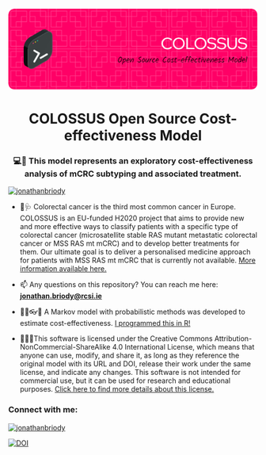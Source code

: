 ![Header](./github-header-image.png)

<h1 align="center">COLOSSUS Open Source Cost-effectiveness Model</h1>
<h3 align="center">💻🧬 This model represents an exploratory cost-effectiveness analysis of mCRC subtyping and associated treatment.</h3>

<p align="left"> <a href="https://twitter.com/jonathanbriody" target="blank"><img src="https://img.shields.io/twitter/follow/jonathanbriody?logo=twitter&style=for-the-badge" alt="jonathanbriody" /></a> </p>

- 🔬🩺 Colorectal cancer is the third most common cancer in Europe. COLOSSUS is an EU-funded H2020 project that aims to provide new and more effective ways to classify patients with a specific type of colorectal cancer (microsatellite stable RAS mutant metastatic colorectal cancer or MSS RAS mt mCRC) and to develop better treatments for them. Our ultimate goal is to deliver a personalised medicine approach for patients with MSS RAS mt mCRC that is currently not available. [More information available here.](https://www.colossusproject.eu/)

- 📫 Any questions on this repository? You can reach me here: **jonathan.briody@rcsi.ie**

- 🐱‍💻👓🔧 A Markov model with probabilistic methods was developed to estimate cost-effectiveness. [I programmed this in R!](https://www.r-project.org/)

- 📃👩‍⚖️This software is licensed under the Creative Commons Attribution-NonCommercial-ShareAlike 4.0 International License, which means that anyone can use, modify, and share it, as long as they reference the original model with its URL and DOI, release their work under the same license, and indicate any changes. This software is not intended for commercial use, but it can be used for research and educational purposes. [Click here to find more details about this license.](https://creativecommons.org/licenses/by-nc-sa//4.0/legalcode.en)

<h3 align="left">Connect with me:</h3>
<p align="left">
<a href="https://twitter.com/jonathanbriody" target="blank"><img align="center" src="https://raw.githubusercontent.com/rahuldkjain/github-profile-readme-generator/master/src/images/icons/Social/twitter.svg" alt="jonathanbriody" height="30" width="40" /></a>
</p>

[![DOI](https://zenodo.org/badge/451505013.svg)](https://zenodo.org/doi/10.5281/zenodo.10528538)


